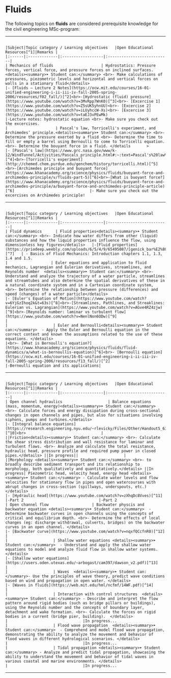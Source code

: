 # Fluids

The following topics on **fluids** are considered prerequisite knowledge for the civil engineering MSc-program:

---

```{dropdown} Mechanics of fluids

|Subject|Topic category / Learning objectives   |Open Educational Resources[^1]|Remarks |
|:------|:-------------|:------------------|:---------------------------|
| Mechanics of fluids                     | Hydrostatics: Pressure forces, vertical force, and pressure forces on inclined surfaces. <details><summary>➤ Student can:</summary> <br>- Make calculations of pressures, piezometric levels and horizontal and vertical forces on walls in a stationary fluid</details>                                                                                                            |- [Fluids – Lecture 2 Notes](https://ocw.mit.edu/courses/16-01-unified-engineering-i-ii-iii-iv-fall-2005-spring-2006/resources/f02_fall/)[^2]<br>-[Hydrostatic (fluid) pressure](https://www.youtube.com/watch?v=3MvRpp7WnK0)[^3]<br>- [Excercise 1](https://www.youtube.com/watch?v=Z5sUK5yhnUU)<br>- [Excercise 2](https://www.youtube.com/watch?v=iLUyhccW-Xs)<br>- [Excercise 3](https://www.youtube.com/watch?v=taEJ3vPEwMk)                                 |-Lecture notes: hydrostatic equation <br>- Make sure you check out the excercises.
|                     | Pascal's law, Torricelli's experiment, and Archimedes’ principle.<details><summary>➤ Student can:</summary> <br>- Determine the pressure exerted by a fluid <br>- Determine the time to fill or empty a barrel using Bernoulli to come to Torricelli equation.<br>- Determine the bouyant force in a fluid. </details       >                                                                                                     |- [Pascal's law](https://www.grc.nasa.gov/www/k-12/WindTunnel/Activities/Pascals_principle.html#:~:text=Pascal's%20law%20states%20that%20when,other%20point%20in%20the%20container.)[^4]<br>-[Torricelli's experiment](http://chemed.chem.purdue.edu/genchem/history/torricelli.html)[^5]<br>-[Archimedes principle and buoyant force](https://www.khanacademy.org/science/physics/fluids/buoyant-force-and-archimedes-principle/v/fluids-part-5)[^6]<br>-[What is buoyant force?](https://www.khanacademy.org/science/physics/fluids/buoyant-force-and-archimedes-principle/a/buoyant-force-and-archimedes-principle-article)[^6]                                 |- Make sure you check out the excercises on Archimedes principle!
```

---

```{dropdown} Fluid dynamics

|Subject|Topic category / Learning objectives   |Open Educational Resources[^1]|Remarks |
|:------|:-------------|:------------------|:---------------------------|
| Fluid dynamics      | Fluid properties<details><summary>➤ Student can:</summary> <br>- Indicate how water differs from other (liquid) substances and how the liquid properties influence the flow, using dimensionless key figures</details>   |-[Fluid properties](https://priodeep.weebly.com/uploads/6/5/4/9/65495087/[genick_bar%E2%80%93meir]_basics_of_fluid_mechanics_bookzz.org_.pdf)[^7]   | - Basics of Fluid Mechanics: Introduction chapters 1.1, 1.3, 1.4 and 1.5.
|                   | Euler equations and application to fluid mechanics, Lagrangian and Eulerian derivatives, streamlines, and Reynolds number  <details><summary>➤ Student can:</summary> <br>- Understand and analyze the trajectory of a water particle, streamlines and streamtubes and also determine the spatial derivatives of these in a natural coordinate system and in a Cartesian coordinate system, <br>- Determine the relationship between pressure (differences) and speed (changes) of a water particle</details>                                                                                                            |- [Euler's Equation of Motion](https://www.youtube.com/watch?v=6YjGzIhoq2k&t=63s)[^8]<br>-[Streamlines, Pathlines, and Streaklines: Eulerian vs. Lagrangian](https://www.youtube.com/watch?v=AGve4RZ4zjw)[^9]<br>-[Reynolds number: laminar vs turbulent flow](https://www.youtube.com/watch?v=NenlNon6ODw)[^9]                                 |
|                    | Euler and Bernoulli<details><summary>➤ Student can:</summary>  - Apply the Euler and Bernoulli equation in the correct context and known the assumptions related to the use of these equations. </details>                                                                                                            |<br>- [What is Bernoulli's equation?](https://www.khanacademy.org/science/physics/fluids/fluid-dynamics/a/what-is-bernoullis-equation)[^6]<br>- [Bernoulli equation](https://ocw.mit.edu/courses/16-01-unified-engineering-i-ii-iii-iv-fall-2005-spring-2006/resources/f13_fall/)[^2]                               |-Bernoulli equation and its applications|
```
---

```{dropdown} Open channels

|Subject|Topic category / Learning objectives   |Open Educational Resources[^1]|Remarks |
|:------|:-------------|:------------------|:---------------------------|
| Open channel hydraulics                    | Balance equations (mass, momentum, energy)<details><summary>➤ Student can:</summary> <br>- Calculate forces and energy dissipation during cross-sectional changes in open channels and pipes, but also for situations involving siphons, pumps and turbines.</details>                                                                                                            |- [Integral balance equations](https://research.engineering.nyu.edu/~rlevicky/Files/Other/Handout5_6333.pdf)[^10]<br>                                 |
||Friction<details><summary>➤ Student can:</summary> <br>- Calculate the shear stress distribution and wall resistance for laminar and turbulent flows. <br>- Analyze and calculate the total resistance, hydraulic head, pressure profile and required pump power in closed pipes.</details> ||In progress||                    |
||Morphology <details><summary>➤ Student can:</summary> <br>- to broadly describe sediment transport and its relationship to morphology, both qualitatively and quantitatively.</details> ||In progress| Piezometric head, velocity head, energy head <details><summary>➤ Student can:</summary> - Calculate water levels and flow velocities for stationary flow in pipes and open watercourses with abrupt changes in cross-section (spillways, underspouts, etc.) </details>                                                                                                           |- [Hydraulic head](https://www.youtube.com/watch?v=zXhqDc8Vves)[^11]                                 |-Part 2                                 |-Part 2
| Open channel flow                   | Backwater physcis and backwater equation <details><summary>➤ Student can:</summary>  - Determine backwater curves in open channels using the concepts of critical and equilibrium depth. <br>- Determine the effects of local changes (eg: discharge withdrawal, culverts, bridges) on the backwater curves in an open channel. </details>                                                                                                           |- [Backwater curve](https://www.youtube.com/watch?v=nqxfQCcfnR0)[^12]                                |
|                    | Shallow water equations <details><summary>➤ Student can:</summary>  - Understand and apply the shallow water equations to model and analyze fluid flow in shallow water systems. </details>                                                                                                           |- [Shallow water equations](https://users.oden.utexas.edu/~arbogast/cam397/dawson_v2.pdf)[^13]                                 |
|                    | Waves  <details><summary>➤ Student can:</summary>- Use the principles of wave theory, predict wave conditions based on wind and propagation in open water. </details>                                                                                                          |- [Waves in fluids](https://web.mit.edu/hml/ncfmf/14WF.pdf)[^14]                                 |
|                    | Interaction with control structures  <details><summary>➤ Student can:</summary> - Describe and interpret the flow pattern around rigid bodies (such as bridge pillars or buildings), using the Reynolds number and the concepts of boundary layer, detachment and wake formation. <br>- Calculate the forces on rigid bodies in a current (bridge pier, building).  </details>                                                                                                         |                                 |In progress...
|                    | Flood wave propagation  <details><summary>➤ Student can:</summary>  - Comprehend and model flood wave propagation, demonstrating the ability to analyze the movement and behavior of flood waves in different hydrological scenarios. </details>                                                                                                         |                                 |In progress...
|                    | Tidal propagation <details><summary>➤ Student can:</summary> - Analyze and predict tidal propagation, showcasing the ability to understand the movement and behavior of tidal waves in various coastal and marine environments. </details>                                                                                                         |                                 |In progress...
```

--- 

[^1]: This is an experimental Jupyter Book, part of an educational research project, made by staff and MSc students of TU Delft. The first three columns with required prior knowledge were defined by the admission committee Civil Engineering. The final column with Open Educational Resources (OER) is experimental. This OER materials are provided as a service. Although we did our best to collect OER that reflect the required knowledge as good as possible, based on surveys among students and discussion with staff members, unfortunately we can not give a guarantee that the quality of all material is good. Suggestions are welcome via [email](mailto:h.r.schipper@tudelft.nl?subject=pre-for-cem-suggestions)
[^2]: MIT Open Courseware. (2005). Lecture 2 notes Fluid mechanics.
[^3]: Less boring lectures. (2021). Engineering mechanics lecture videos.
[^4]: Hodanbosi, C. (1996). Pascal's principle and hydraulics. NASA.
[^5]: Notes from Purdue University.
[^6]: Khan Academy (2023). Fluids online course.
[^7]: Bar-Meir, G. (2010). Basics of Fluid Mechanics. USA.
[^8]: MECH Tech . (2018). Fluid mechanics lecture videos.
[^9]: Less boring lectures. (2021). Fluid mechanics lecture videos.
[^10]: CBE 6333 Levicky, R. (-). Integral (Macroscopic) balance equations.
[^11]: Dane andersen lecture videos (2017).
[^12]: Civilian Thoughts (2020). Applied hydraulic engineering lecture videos.
[^13]: Dawson, C., Mirabito, C. (2008). Shallow water equations lecture slides. University of Texas at Austin.
[^14]: Bryson, A. (1972). Film notes for waves in fluids. National Committee for Fluid Mechanics Films no. 21611.

